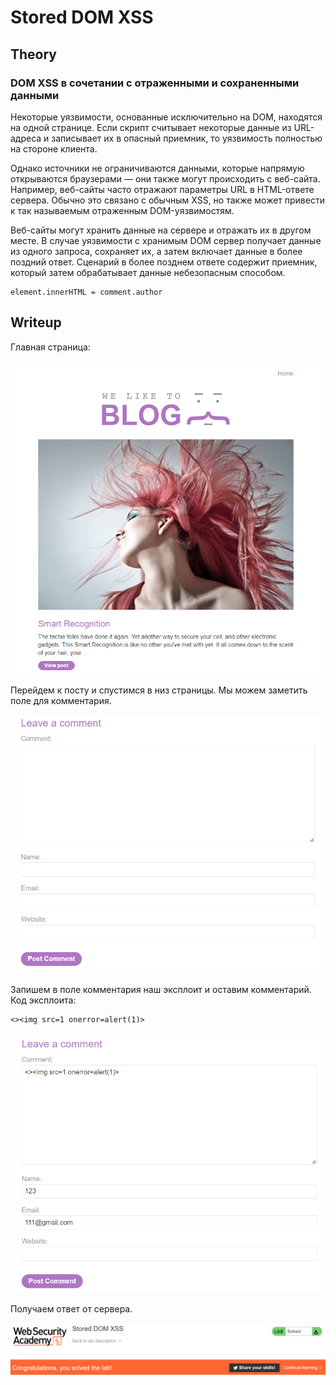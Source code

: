 # Stored DOM XSS

## Theory

<h3>DOM XSS в сочетании с отраженными и сохраненными данными</h3>

Некоторые уязвимости, основанные исключительно на DOM, находятся на одной странице. Если скрипт считывает некоторые данные из URL-адреса и записывает их в опасный приемник, то уязвимость полностью на стороне клиента.

Однако источники не ограничиваются данными, которые напрямую открываются браузерами — они также могут происходить с веб-сайта. Например, веб-сайты часто отражают параметры URL в HTML-ответе сервера. Обычно это связано с обычным XSS, но также может привести к так называемым отраженным DOM-уязвимостям.

Веб-сайты могут хранить данные на сервере и отражать их в другом месте. В случае уязвимости с хранимым DOM сервер получает данные из одного запроса, сохраняет их, а затем включает данные в более поздний ответ. Сценарий в более позднем ответе содержит приемник, который затем обрабатывает данные небезопасным способом.
```
element.innerHTML = comment.author
```

## Writeup

Главная страница:

![](./assets/1.png)

Перейдем к посту и спустимся в низ страницы. Мы можем заметить поле для комментария.

![](./assets/2.png)

Запишем в поле комментария наш эксплоит и оставим комментарий. Код эксплоита:
```
<><img src=1 onerror=alert(1)>
```

![](./assets/3.png)

Получаем ответ от сервера.

![](./assets/4.png)